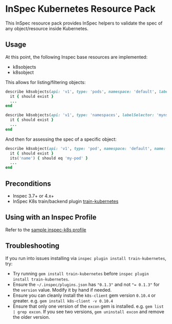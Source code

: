 # InSpec Kubernetes Resource Pack

This InSpec resource pack provides InSpec helpers to validate the spec of any object/resource inside Kubernetes.

## Usage

At this point, the following Inspec base resources are implemented:

- k8sobjects
- k8sobject

This allows for listing/filtering objects:

```ruby
describe k8sobjects(api: 'v1', type: 'pods', namespace: 'default', labelSelector: 'run=nginx') do
  it { should exist }
  ...
end
```

```ruby
describe k8sobjects(api: 'v1', type: 'namespaces', labelSelector: 'myns=prod') do
  it { should exist }
  ...
end
```

And then for assessing the spec of a specific object:

```ruby
describe k8sobject(api: 'v1', type: 'pod', namespace: 'default', name: 'my-pod') do
  it { should exist }
  its('name') { should eq 'my-pod' }
  ...
end
```

## Preconditions

- Inspec 3.7+ or 4.x+
- InSpec K8s train/backend plugin [train-kubernetes](https://github.com/bgeesaman/train-kubernetes)

## Using with an Inspec Profile

Refer to the [sample inspec-k8s profile](https://github.com/bgeesaman/inspec-k8s-sample)

## Troubleshooting

If you run into issues installing via `inspec plugin install train-kubernetes`, try:

* Try running `gem install train-kubernetes` before `inspec plugin install train-kubernetes`.
* Ensure the `~/.inspec/plugins.json` has `"0.1.3"` and not `"= 0.1.3"` for the `version` value.  Modify it by hand if needed.
* Ensure you can cleanly install the `k8s-client` gem version `0.10.4` or greater.  e.g. `gem install k8s-client -v 0.10.4`
* Ensure that only one version of the `excon` gem is installed.  e.g. `gem list | grep excon`.  If you see two versions, `gem uninstall excon` and remove the older version.

